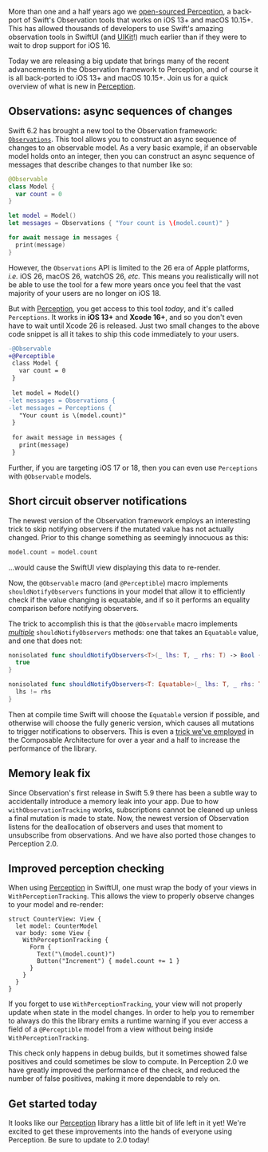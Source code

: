 More than one and a half years ago we [open-sourced Perception], a back-port of Swift's Observation
tools that works on iOS 13+ and macOS 10.15+. This has allowed thousands of developers to use
Swift's amazing observation tools in SwiftUI (and [UIKit]!) much earlier than if they were to
wait to drop support for iOS 16.

Today we are releasing a big update that brings many of the recent advancements in the Observation
framework to Perception, and of course it is all back-ported to iOS 13+ and macOS 10.15+. Join
us for a quick overview of what is new in [Perception].

## Observations: async sequences of changes

Swift 6.2 has brought a new tool to the Observation framework: [`Observations`]. This tool
allows you to construct an async sequence of changes to an observable model. As a very basic
example, if an observable model holds onto an integer, then you can construct an async 
sequence of messages that describe changes to that number like so:

```swift
@Observable
class Model {
  var count = 0
}

let model = Model()
let messages = Observations { "Your count is \(model.count)" }

for await message in messages {
  print(message)
}
```

However, the `Observations` API is limited to the 26 era of Apple platforms, _i.e._ iOS 26, 
macOS 26, watchOS 26, _etc._ This means you realistically will not be able to use the tool for a few
more years once you feel that the vast majority of your users are no longer on iOS 18.

But with [Perception], you get access to this tool _today_, and it's called `Perceptions`. It works
in **iOS 13+** and **Xcode 16+**, and so you don't even have to wait until Xcode 26 is released.
Just two small changes to the above code snippet is all it takes to ship this code immediately
to your users.

```diff
-@Observable
+@Perceptible
 class Model {
   var count = 0
 }
 
 let model = Model()
-let messages = Observations {
-let messages = Perceptions {
   "Your count is \(model.count)"
 }
 
 for await message in messages {
   print(message)
 }
```

Further, if you are targeting iOS 17 or 18, then you can even use `Perceptions` with `@Observable`
models.

## Short circuit observer notifications

The newest version of the Observation framework employs an interesting trick to skip notifying
observers if the mutated value has not actually changed. Prior to this change something as seemingly
innocuous as this: 

```swift
model.count = model.count
```

…would cause the SwiftUI view displaying this data to re-render.

Now, the `@Observable` macro (and `@Perceptible`) macro implements `shouldNotifyObservers` functions
in your model that allow it to efficiently check if the value changing is equatable, and if so
it performs an equality comparison before notifying observers.

The trick to accomplish this is that the `@Observable` macro implements 
[_multiple_][macro-expansion] `shouldNotifyObservers` methods: one that takes an `Equatable` value, 
and one that does not:

```swift
nonisolated func shouldNotifyObservers<T>(_ lhs: T, _ rhs: T) -> Bool {
  true
}

nonisolated func shouldNotifyObservers<T: Equatable>(_ lhs: T, _ rhs: T) -> Bool {
  lhs != rhs
}
```

Then at compile time Swift will choose the `Equatable` version if possible, and otherwise will 
choose the fully generic version, which causes all mutations to trigger notifications to observers.
This is even a [trick we've employed] in the Composable Architecture for over a year and a half
to increase the performance of the library. 

## Memory leak fix

Since Observation's first release in Swift 5.9 there has been a subtle way to accidentally introduce
a memory leak into your app. Due to how `withObservationTracking` works, subscriptions cannot
be cleaned up unless a final mutation is made to state. Now, the newest version of Observation
listens for the deallocation of observers and uses that moment to unsubscribe from observations.
And we have also ported those changes to Perception 2.0.

## Improved perception checking

When using [Perception] in SwiftUI, one must wrap the body of your views in 
`WithPerceptionTracking`. This allows the view to properly observe changes to your model and
re-render:

```swift:4
struct CounterView: View {
  let model: CounterModel
  var body: some View {
    WithPerceptionTracking {
      Form {
        Text("\(model.count)")
        Button("Increment") { model.count += 1 }
      }
    }
  }
}
```

If you forget to use `WithPerceptionTracking`, your view will not properly update when state in
the model changes. In order to help you to remember to always do this the library emits a runtime
warning if you ever access a field of a `@Perceptible` model from a view without being inside
`WithPerceptionTracking`.

This check only happens in debug builds, but it sometimes showed false positives and could sometimes
be slow to compute. In Perception 2.0 we have greatly improved the performance of the check,
and reduced the number of false positives, making it more dependable to rely on.

## Get started today

It looks like our [Perception] library has a little bit of life left in it yet! We're excited
to get these improvements into the hands of everyone using Perception. Be sure to update to 
2.0 today!

[trick we've employed]: https://github.com/pointfreeco/swift-composable-architecture/blob/af0a2c74087aea4aa305eaac332d106fb0bb625e/Sources/ComposableArchitecture/Observation/ObservableState.swift#L106-L134
[macro-expansion]: https://github.com/pointfreeco/swift-perception/blob/main/Tests/PerceptionMacrosTests/PerceptionMacrosTests.swift#L73-L87
[UIKit]: https://swiftpackageindex.com/pointfreeco/swift-navigation/main/documentation/uikitnavigation
[open-sourced Perception]: /blog/posts/129-perception-a-back-port-of-observable
[Perception]: http://github.com/pointfreeco/swift-perception
[`Observations`]: https://github.com/swiftlang/swift-evolution/blob/main/proposals/0475-observed.md
